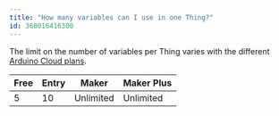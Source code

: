 ```yaml
---
title: "How many variables can I use in one Thing?"
id: 360016416300
---
```


The limit on the number of variables per Thing varies with the different [Arduino Cloud plans](https://www.arduino.cc/cloud/plans).

| Free | Entry | Maker     | Maker Plus |
|------|-------|-----------|------------|
| 5    | 10    | Unlimited | Unlimited  |
